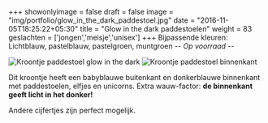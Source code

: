 +++
showonlyimage = false
draft = false
image = "img/portfolio/glow_in_the_dark_paddestoel.jpg"
date = "2016-11-05T18:25:22+05:30"
title = "Glow in the dark paddestoelen"
weight = 83
geslachten = ['jongen','meisje','unisex']
+++
Bijpassende kleuren: Lichtblauw, pastelblauw, pastelgroen, muntgroen
*-- Op voorraad --*
<!--more-->
![Kroontje paddestoel glow in the dark][1]
![Kroontje paddestoel binnenkant][2]

Dit kroontje heeft een babyblauwe buitenkant en donkerblauwe binnenkant met paddestoelen, elfjes en unicorns. Extra wauw-factor: **de binnenkant geeft licht in het donker!**

Andere cijfertjes zijn perfect mogelijk.

[1]: /img/portfolio/glow_in_the_dark_paddestoel.jpg
[2]: /img/portfolio/alternatieven/glow_in_the_dark_paddestoel2.jpg
